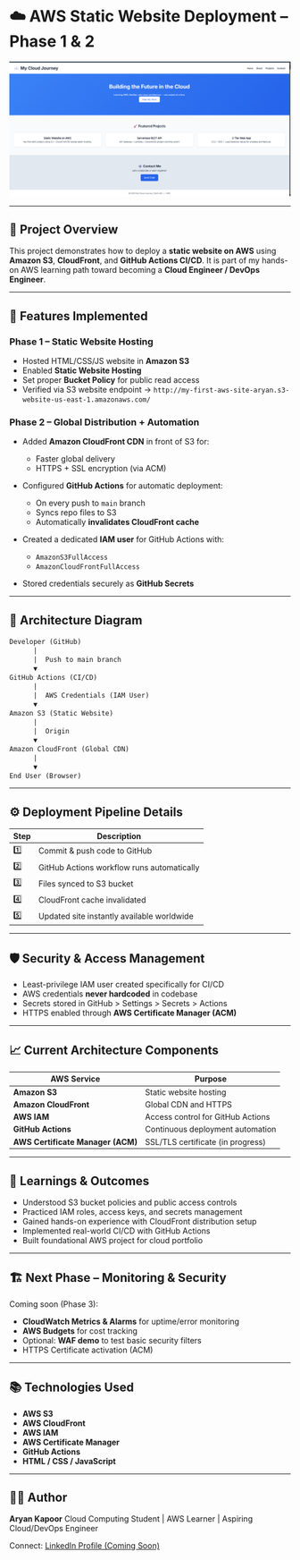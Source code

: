 # ☁️ AWS Static Website Deployment – Phase 1 & 2

![Screenshot](./Screenshot.png)

---

## 🧭 Project Overview

This project demonstrates how to deploy a **static website on AWS** using **Amazon S3**, **CloudFront**, and **GitHub Actions CI/CD**.
It is part of my hands-on AWS learning path toward becoming a **Cloud Engineer / DevOps Engineer**.

---

## 🚀 Features Implemented

### **Phase 1 – Static Website Hosting**

* Hosted HTML/CSS/JS website in **Amazon S3**
* Enabled **Static Website Hosting**
* Set proper **Bucket Policy** for public read access
* Verified via S3 website endpoint
  → `http://my-first-aws-site-aryan.s3-website-us-east-1.amazonaws.com/`

### **Phase 2 – Global Distribution + Automation**

* Added **Amazon CloudFront CDN** in front of S3 for:

  * Faster global delivery
  * HTTPS + SSL encryption (via ACM)
* Configured **GitHub Actions** for automatic deployment:

  * On every push to `main` branch
  * Syncs repo files to S3
  * Automatically **invalidates CloudFront cache**
* Created a dedicated **IAM user** for GitHub Actions with:

  * `AmazonS3FullAccess`
  * `AmazonCloudFrontFullAccess`
* Stored credentials securely as **GitHub Secrets**

---

## 🧩 Architecture Diagram

```
Developer (GitHub)
      |
      |  Push to main branch
      ▼
GitHub Actions (CI/CD)
      |
      |  AWS Credentials (IAM User)
      ▼
Amazon S3 (Static Website)
      |
      |  Origin
      ▼
Amazon CloudFront (Global CDN)
      |
      ▼
End User (Browser)
```

---

## ⚙️ Deployment Pipeline Details

| Step | Description                                |
| ---- | ------------------------------------------ |
| 1️⃣  | Commit & push code to GitHub               |
| 2️⃣  | GitHub Actions workflow runs automatically |
| 3️⃣  | Files synced to S3 bucket                  |
| 4️⃣  | CloudFront cache invalidated               |
| 5️⃣  | Updated site instantly available worldwide |

---

## 🛡️ Security & Access Management

* Least-privilege IAM user created specifically for CI/CD
* AWS credentials **never hardcoded** in codebase
* Secrets stored in GitHub > Settings > Secrets > Actions
* HTTPS enabled through **AWS Certificate Manager (ACM)**

---

## 📈 Current Architecture Components

| AWS Service                       | Purpose                           |
| --------------------------------- | --------------------------------- |
| **Amazon S3**                     | Static website hosting            |
| **Amazon CloudFront**             | Global CDN and HTTPS              |
| **AWS IAM**                       | Access control for GitHub Actions |
| **GitHub Actions**                | Continuous deployment automation  |
| **AWS Certificate Manager (ACM)** | SSL/TLS certificate (in progress) |

---

## 🧠 Learnings & Outcomes

* Understood S3 bucket policies and public access controls
* Practiced IAM roles, access keys, and secrets management
* Gained hands-on experience with CloudFront distribution setup
* Implemented real-world CI/CD with GitHub Actions
* Built foundational AWS project for cloud portfolio

---

## 🏗️ Next Phase – Monitoring & Security

Coming soon (Phase 3):

* **CloudWatch Metrics & Alarms** for uptime/error monitoring
* **AWS Budgets** for cost tracking
* Optional: **WAF demo** to test basic security filters
* HTTPS Certificate activation (ACM)

---

## 📚 Technologies Used

* **AWS S3**
* **AWS CloudFront**
* **AWS IAM**
* **AWS Certificate Manager**
* **GitHub Actions**
* **HTML / CSS / JavaScript**

---

## 👨‍💻 Author

**Aryan Kapoor**
Cloud Computing Student | AWS Learner | Aspiring Cloud/DevOps Engineer

Connect: [LinkedIn Profile (Coming Soon)](https://www.linkedin.com/)
